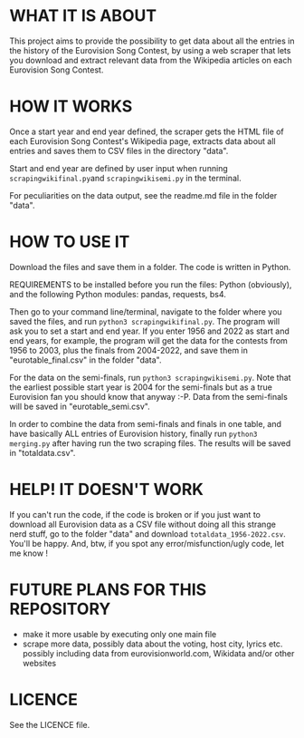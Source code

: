 # WHAT IT IS ABOUT
This project aims to provide the possibility to get data about all the entries in the history of the Eurovision Song Contest, by using a web scraper that lets you download and extract relevant data from the Wikipedia articles on each Eurovision Song Contest.

# HOW IT WORKS
Once a start year and end year defined, the scraper gets the HTML file of each Eurovision Song Contest's Wikipedia page, extracts data about all entries and saves them to CSV files in the directory "data".

Start and end year are defined by user input when running `scrapingwikifinal.py`and `scrapingwikisemi.py` in the terminal.

For peculiarities on the data output, see the readme.md file in the folder "data".

# HOW TO USE IT
Download the files and save them in a folder. The code is written in Python.

REQUIREMENTS to be installed before you run the files: Python (obviously), and the following Python modules: 
pandas, requests, bs4.

Then go to your command line/terminal, navigate to the folder where you saved the files, and run `python3 scrapingwikifinal.py`. The program will ask you to set a start and end year. If you enter 1956 and 2022 as start and end years, for example, the program will get the data for the contests from 1956 to 2003, plus the finals from 2004-2022, and save them in "eurotable_final.csv" in the folder "data".

For the data on the semi-finals, run `python3 scrapingwikisemi.py`. Note that the earliest possible start year is 2004 for the semi-finals but as a true Eurovision fan you should know that anyway :-P. Data from the semi-finals will be saved in "eurotable_semi.csv".

In order to combine the data from semi-finals and finals in one table, and have basically ALL entries of Eurovision history, finally run `python3 merging.py` after having run the two scraping files. The results will be saved in "totaldata.csv".

# HELP! IT DOESN'T WORK
If you can't run the code, if the code is broken or if you just want to download all Eurovision data as a CSV file without doing all this strange nerd stuff, go to the folder "data" and download `totaldata_1956-2022.csv`. You'll be happy.
And, btw, if you spot any error/misfunction/ugly code, let me know !

# FUTURE PLANS FOR THIS REPOSITORY
- make it more usable by executing only one main file
- scrape more data, possibly data about the voting, host city, lyrics etc. possibly including data from eurovisionworld.com, Wikidata and/or other websites

# LICENCE
See the LICENCE file.
